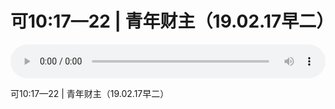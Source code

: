 # 可10:17—22 | 青年财主（19.02.17早二）

<audio style="width: 100%;" preload="false" controls controlslist="nodownload"><source src="//file.simai.life/audio/mp3/old/27339.mp3" type="audio/mpeg">Your browser does not support the audio element.</audio>


<p>可10:17—22 | 青年财主（19.02.17早二）</p>